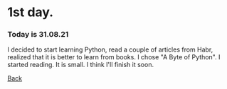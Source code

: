 # 1st day.
### Today is 31.08.21
I decided to start learning Python, read a couple of articles from Habr, realized  that it is better to learn from books.
I chose "A Byte of Python". I started reading. It is small. I think I'll finish it soon.

[Back](README.md)
